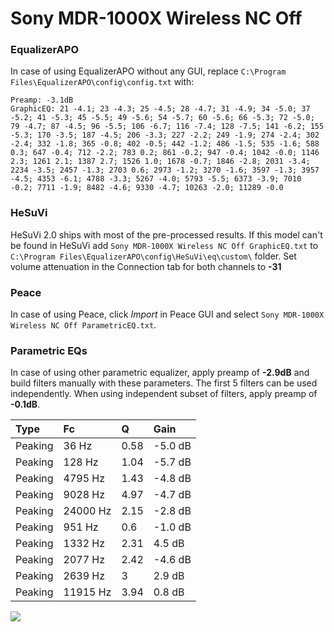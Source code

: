 # Sony MDR-1000X Wireless NC Off

### EqualizerAPO
In case of using EqualizerAPO without any GUI, replace `C:\Program Files\EqualizerAPO\config\config.txt`
with:
```
Preamp: -3.1dB
GraphicEQ: 21 -4.1; 23 -4.3; 25 -4.5; 28 -4.7; 31 -4.9; 34 -5.0; 37 -5.2; 41 -5.3; 45 -5.5; 49 -5.6; 54 -5.7; 60 -5.6; 66 -5.3; 72 -5.0; 79 -4.7; 87 -4.5; 96 -5.5; 106 -6.7; 116 -7.4; 128 -7.5; 141 -6.2; 155 -5.3; 170 -3.5; 187 -4.5; 206 -3.3; 227 -2.2; 249 -1.9; 274 -2.4; 302 -2.4; 332 -1.8; 365 -0.8; 402 -0.5; 442 -1.2; 486 -1.5; 535 -1.6; 588 0.3; 647 -0.4; 712 -2.2; 783 0.2; 861 -0.2; 947 -0.4; 1042 -0.0; 1146 2.3; 1261 2.1; 1387 2.7; 1526 1.0; 1678 -0.7; 1846 -2.8; 2031 -3.4; 2234 -3.5; 2457 -1.3; 2703 0.6; 2973 -1.2; 3270 -1.6; 3597 -1.3; 3957 -4.5; 4353 -6.1; 4788 -3.3; 5267 -4.0; 5793 -5.5; 6373 -3.9; 7010 -0.2; 7711 -1.9; 8482 -4.6; 9330 -4.7; 10263 -2.0; 11289 -0.0
```

### HeSuVi
HeSuVi 2.0 ships with most of the pre-processed results. If this model can't be found in HeSuVi add
`Sony MDR-1000X Wireless NC Off GraphicEQ.txt` to `C:\Program Files\EqualizerAPO\config\HeSuVi\eq\custom\` folder.
Set volume attenuation in the Connection tab for both channels to **-31**

### Peace
In case of using Peace, click *Import* in Peace GUI and select `Sony MDR-1000X Wireless NC Off ParametricEQ.txt`.

### Parametric EQs
In case of using other parametric equalizer, apply preamp of **-2.9dB** and build filters manually
with these parameters. The first 5 filters can be used independently.
When using independent subset of filters, apply preamp of **-0.1dB**.

| Type    | Fc       |    Q | Gain    |
|:--------|:---------|:-----|:--------|
| Peaking | 36 Hz    | 0.58 | -5.0 dB |
| Peaking | 128 Hz   | 1.04 | -5.7 dB |
| Peaking | 4795 Hz  | 1.43 | -4.8 dB |
| Peaking | 9028 Hz  | 4.97 | -4.7 dB |
| Peaking | 24000 Hz | 2.15 | -2.8 dB |
| Peaking | 951 Hz   | 0.6  | -1.0 dB |
| Peaking | 1332 Hz  | 2.31 | 4.5 dB  |
| Peaking | 2077 Hz  | 2.42 | -4.6 dB |
| Peaking | 2639 Hz  | 3    | 2.9 dB  |
| Peaking | 11915 Hz | 3.94 | 0.8 dB  |

![](https://raw.githubusercontent.com/jaakkopasanen/AutoEq/master/results/innerfidelity/sbaf-serious/Sony%20MDR-1000X%20Wireless%20NC%20Off/Sony%20MDR-1000X%20Wireless%20NC%20Off.png)